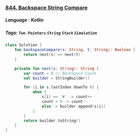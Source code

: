 ### [844. Backspace String Compare](https://leetcode.com/problems/backspace-string-compare/description/?envType=study-plan&id=level-1)

##### Language : Kotlin

##### Tags: `Two Pointers` `String` `Stack` `Simulation`

```kotlin
class Solution {
    fun backspaceCompare(s: String, t: String): Boolean {
        return next(s) == next(t)
    }

    private fun next(s: String): String {
        var count = 0 // BackSpace Count
        val builder = StringBuilder()

        for (i in s.lastIndex downTo 0) {
            when {
                s[i] == '#' -> count++
                count > 0 -> count--
                else -> builder.append(s[i])
            }
        }
        return builder.toString()
    }
}
```

